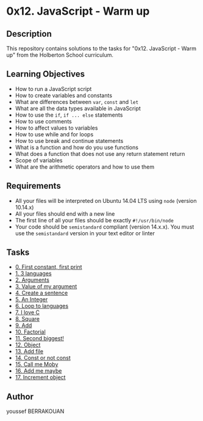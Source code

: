 # 0x12. JavaScript - Warm up

## Description
This repository contains solutions to the tasks for "0x12. JavaScript - Warm up" from the Holberton School curriculum.

## Learning Objectives
- How to run a JavaScript script
- How to create variables and constants
- What are differences between `var`, `const` and `let`
- What are all the data types available in JavaScript
- How to use the `if`, `if ... else` statements
- How to use comments
- How to affect values to variables
- How to use while and for loops
- How to use break and continue statements
- What is a function and how do you use functions
- What does a function that does not use any return statement return
- Scope of variables
- What are the arithmetic operators and how to use them

## Requirements
- All your files will be interpreted on Ubuntu 14.04 LTS using `node` (version 10.14.x)
- All your files should end with a new line
- The first line of all your files should be exactly `#!/usr/bin/node`
- Your code should be `semistandard` compliant (version 14.x.x). You must use the `semistandard` version in your text editor or linter

## Tasks
- [0. First constant, first print](./0-javascript_is_amazing.js)
- [1. 3 languages](./1-multi_languages.js)
- [2. Arguments](./2-arguments.js)
- [3. Value of my argument](./3-value_argument.js)
- [4. Create a sentence](./4-concat.js)
- [5. An Integer](./5-to_integer.js)
- [6. Loop to languages](./6-multi_languages_loop.js)
- [7. I love C](./7-multi_c.js)
- [8. Square](./8-square.js)
- [9. Add](./9-add.js)
- [10. Factorial](./10-factorial.js)
- [11. Second biggest!](./11-second_biggest.js)
- [12. Object](./12-object.js)
- [13. Add file](./13-add.js)
- [14. Const or not const](./100-let_me_const.js)
- [15. Call me Moby](./101-call_me_moby.js)
- [16. Add me maybe](./102-add_me_maybe.js)
- [17. Increment object](./103-object_fct.js)

## Author
youssef BERRAKOUAN

